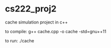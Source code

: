 # cs222_proj2
cache simulation project in c++

to compile:
g++ cache.cpp -o cache -std=gnu++11 

to run:
./cache
